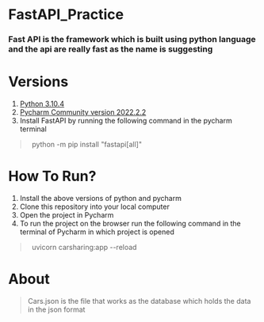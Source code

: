 # FastAPI_Practice
### Fast API is the framework which is built using python language and the api are really fast as the name is suggesting
# Versions 
1. [Python 3.10.4](https://www.python.org/downloads/release/python-3104/)
2. [Pycharm Community version 2022.2.2](https://www.jetbrains.com/pycharm/download/download-thanks.html?platform=windows&code=PCC)
3. Install FastAPI by running the following command in the pycharm terminal
 > &nbsp; python -m pip install "fastapi[all]"
# How To Run?
  1. Install the above versions of python and pycharm
  2. Clone this repository into your local computer
  3. Open the project in Pycharm
  4. To run the project on the browser run the following command in the terminal of Pycharm in which project is opened
  > &nbsp; uvicorn carsharing:app --reload
# About
> Cars.json is the file that works as the database which holds the data in the json format
